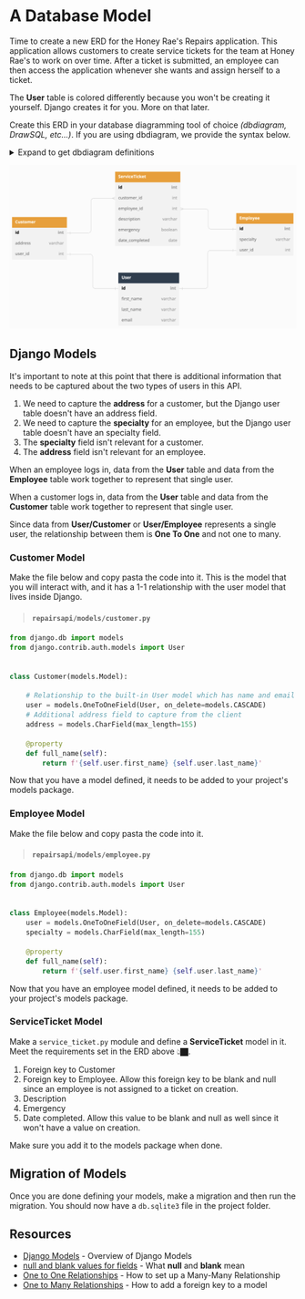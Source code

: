 # A Database Model

Time to create a new ERD for the Honey Rae's Repairs application. This application allows customers to create service tickets for the team at Honey Rae's to work on over time. After a ticket is submitted, an employee can then access the application whenever she wants and assign herself to a ticket.

The **User** table is colored differently because you won't be creating it yourself. Django creates it for you. More on that later.

Create this ERD in your database diagramming tool of choice _(dbdiagram, DrawSQL, etc...)_. If you are using dbdiagram, we provide the syntax below.

<details>
<summary>Expand to get dbdiagram definitions</summary>

```txt
Table User {
  id int pk
  first_name varchar
  last_name varchar
  email varchar
}

Table Customer {
  id int pk
  address varchar
  user_id int [ref: > User.id]
}

Table Employee {
  id int pk
  specialty varchar
  user_id int [ref: > User.id]
}

Table ServiceTicket {
  id int pk
  customer_id int [ref: > Customer.id]
  employee_id int [ref: > Employee.id]
  description varchar
  emergency boolean
  date_completed date
}
```
</details>

![](./images/honey-rae-api-django.png)


## Django Models

It's important to note at this point that there is additional information that needs to be captured about the two types of users in this API.

1. We need to capture the **address** for a customer, but the Django user table doesn't have an address field.
2. We need to capture the **specialty** for an employee, but the Django user table doesn't have an specialty field.
3. The **specialty** field isn't relevant for a customer.
4. The **address** field isn't relevant for an employee.

When an employee logs in, data from the **User** table and data from the **Employee** table work together to represent that single user.

When a customer logs in, data from the **User** table and data from the **Customer** table work together to represent that single user.

Since data from **User/Customer** or **User/Employee** represents a single user, the relationship between them is **One To One** and not one to many.

### Customer Model

Make the file below and copy pasta the code into it. This is the model that you will interact with, and it has a 1-1 relationship with the user model that lives inside Django.

> #### `repairsapi/models/customer.py`

```py
from django.db import models
from django.contrib.auth.models import User


class Customer(models.Model):

    # Relationship to the built-in User model which has name and email
    user = models.OneToOneField(User, on_delete=models.CASCADE)
    # Additional address field to capture from the client
    address = models.CharField(max_length=155)

    @property
    def full_name(self):
        return f'{self.user.first_name} {self.user.last_name}'
```

Now that you have a model defined, it needs to be added to your project's models package.

### Employee Model

Make the file below and copy pasta the code into it.

> #### `repairsapi/models/employee.py`

```py
from django.db import models
from django.contrib.auth.models import User


class Employee(models.Model):
    user = models.OneToOneField(User, on_delete=models.CASCADE)
    specialty = models.CharField(max_length=155)

    @property
    def full_name(self):
        return f'{self.user.first_name} {self.user.last_name}'
```

Now that you have an employee model defined, it needs to be added to your project's models package.

### ServiceTicket Model

Make a `service_ticket.py` module and define a **ServiceTicket** model in it. Meet the requirements set in the ERD above 👆🏿.

1. Foreign key to Customer
2. Foreign key to Employee. Allow this foreign key to be blank and null since an employee is not assigned to a ticket on creation.
3. Description
4. Emergency
5. Date completed. Allow this value to be blank and null as well since it won't have a value on creation.

Make sure you add it to the models package when done.

## Migration of Models

Once you are done defining your models, make a migration and then run the migration. You should now have a `db.sqlite3` file in the project folder.
## Resources

* [Django Models](https://docs.djangoproject.com/en/3.2/topics/db/models/) - Overview of Django Models
* [null and blank values for fields](https://docs.djangoproject.com/en/4.2/ref/models/fields/#null) - What **null** and **blank** mean
* [One to One Relationships](https://docs.djangoproject.com/en/3.2/topics/db/models/#one-to-one-relationships) - How to set up a Many-Many Relationship
* [One to Many Relationships](https://docs.djangoproject.com/en/3.2/topics/db/models/#many-to-one-relationships) - How to add a foreign key to a model
